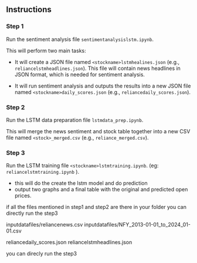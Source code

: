 ## Instructions

### Step 1

Run the sentiment analysis file `sentimentanalysislstm.ipynb`.

This will perform two main tasks:

- It will create a JSON file named `<stockname>lstmhealines.json` (e.g., `reliancelstmheadlines.json`). This file will contain news headlines in JSON format, which is needed for sentiment analysis.

- It will run sentiment analysis and outputs the results into a new JSON file named `<stockname>daily_scores.json` (e.g., `reliancedaily_scores.json`).

### Step 2

Run the LSTM data preparation file `lstmdata_prep.ipynb`.

This will merge the news sentiment and stock table together into a new CSV file named `<stock>_merged.csv` (e.g., `reliance_merged.csv`).

### Step 3

Run the LSTM training file `<stockname>lstmtraining.ipynb`. (eg: `reliancelstmtraining.ipynb` ).

- this will do the create the lstm model and do prediction
- output two graphs and a final table with the original and predicted open prices.

if all the files mentioned in step1 and step2 are there in your folder you can directly run the step3

inputdatafiles/reliancenews.csv
inputdatafiles/NFY_2013-01-01_to_2024_01-01.csv

reliancedaily_scores.json
reliancelstmheadlines.json

you can direcly run the step3
